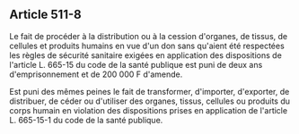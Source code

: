 Article 511-8
----
Le fait de procéder à la distribution ou à la cession d'organes, de tissus, de
cellules et produits humains en vue d'un don sans qu'aient été respectées les
règles de sécurité sanitaire exigées en application des dispositions de
l'article L. 665-15 du code de la santé publique est puni de deux ans
d'emprisonnement et de 200 000 F d'amende.

Est puni des mêmes peines le fait de transformer, d'importer, d'exporter, de
distribuer, de céder ou d'utiliser des organes, tissus, cellules ou produits du
corps humain en violation des dispositions prises en application de l'article L.
665-15-1 du code de la santé publique.
